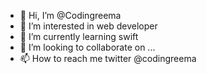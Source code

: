 - 👋 Hi, I’m @Codingreema
- 👀 I’m interested in web developer
- 🌱 I’m currently learning swift
- 💞️ I’m looking to collaborate on ...
- 📫 How to reach me twitter @codingreema

<!---
Codingreema/Codingreema is a ✨ special ✨ repository because its `README.md` (this file) appears on your GitHub profile.
You can click the Preview link to take a look at your changes.
--->

